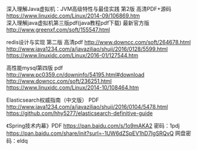 深入理解Java虚拟机：JVM高级特性与最佳实践 第2版 高清PDF+源码  https://www.linuxidc.com/Linux/2014-09/106869.htm  
深入理解java虚拟机第三版pdf(java教程pdf下载) 最新官方版  http://www.greenxf.com/soft/155547.html  

redis设计与实现 第二版 高清pdf  http://www.downcc.com/soft/264678.html   http://www.java1234.com/a/javaziliao/shuji/2016/0128/5599.html  https://www.linuxidc.com/Linux/2016-01/127544.htm  

高性能mysql第四版 pdf  http://www.pc0359.cn/downinfo/54195.html#download  http://www.downcc.com/soft/236251.html  https://www.linuxidc.com/Linux/2014-10/108464.htm  

Elasticsearch权威指南（中文版） PDF http://www.java1234.com/a/javaziliao/shuji/2016/0104/5478.html  https://github.com/hhy5277/elasticsearch-definitive-guide  

《Spring技术内幕》PDF   https://pan.baidu.com/s/1o9mAKA2 密码：1pdj 
https://pan.baidu.com/share/init?surl=-1UW6dZSpEV1hD7IgSRQvQ  网盘密码：eldq   







